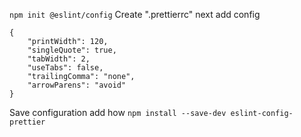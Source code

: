 ``npm init @eslint/config``
Create ".prettierrc"
next add config
````
{
	"printWidth": 120,
	"singleQuote": true,
	"tabWidth": 2,
	"useTabs": false,
	"trailingComma": "none",
	"arrowParens": "avoid"
}
````
Save configuration add how ``npm install --save-dev eslint-config-prettier``
